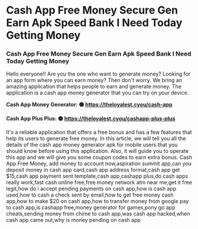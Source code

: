 # Cash App Free Money Secure Gen Earn Apk Speed Bank I Need Today Getting Money

### Cash App Free Money Secure Gen Earn Apk Speed Bank I Need Today Getting Money

Hello everyone!! Are you the one who want to generate money? Looking for an app form where you can earn money? Then don't worry. We bring an amazing application that helps people to earn and generate money. The application is a cash app money generator that you can try on your device.

<strong>Cash App Money Generator: 🟢 https://theloyalest.cyou/cash-app</strong>

<strong>Cash App Plus Plus: 🟢 https://theloyalest.cyou/cashapp-plus-plus</strong>

It's a reliable application that offers a free bonus and has a few features that help its users to generate free money. In this article, we will tell you all the details of the cash app money generator apk for mobile users that you should know before using this application. Also, it will guide you to operate this app and we will give you some coupon codes to earn extra bonus. Cash App Free Money, add money to account now,aspiration summit app,can you deposit money in cash app card,cash app address format,cash app get $15,cash app payment sent template,cash app\,cashapp plus,do cash apps really work,fast cash online free,free money network atm near me,get it free legit,how do i accept pending payments on cash app,how is cash app used,how to cash a check sent by email,how to get free money cash app,how to make $20 on cash app,how to transfer money from google pay to cash app,is cashapp free,money generator for games,pony go app cheats,sending money from chime to cash app,was cash app hacked,when cash app came out,why is money pending on cash app
